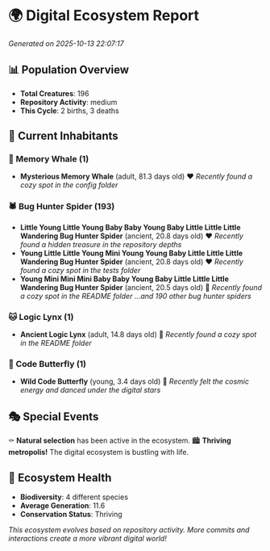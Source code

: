 # 🌍 Digital Ecosystem Report
*Generated on 2025-10-13 22:07:17*

## 📊 Population Overview
- **Total Creatures**: 196
- **Repository Activity**: medium
- **This Cycle**: 2 births, 3 deaths

## 👥 Current Inhabitants

### 🐋 Memory Whale (1)
- **Mysterious Memory Whale** (adult, 81.3 days old) ❤️
  *Recently found a cozy spot in the config folder*

### 🕷️ Bug Hunter Spider (193)
- **Little Young Little Young Baby Baby Young Baby Little Little Little Wandering Bug Hunter Spider** (ancient, 20.8 days old) ❤️
  *Recently found a hidden treasure in the repository depths*
- **Young Little Little Young Mini Young Young Baby Little Little Little Wandering Bug Hunter Spider** (ancient, 20.8 days old) ❤️
  *Recently found a cozy spot in the tests folder*
- **Young Mini Mini Mini Baby Baby Young Baby Little Little Little Wandering Bug Hunter Spider** (ancient, 20.5 days old) 💛
  *Recently found a cozy spot in the README folder*
  *...and 190 other bug hunter spiders*

### 🐱 Logic Lynx (1)
- **Ancient Logic Lynx** (adult, 14.8 days old) 💚
  *Recently found a cozy spot in the README folder*

### 🦋 Code Butterfly (1)
- **Wild Code Butterfly** (young, 3.4 days old) 💚
  *Recently felt the cosmic energy and danced under the digital stars*

## 🎭 Special Events

⚰️ **Natural selection** has been active in the ecosystem.
🏙️ **Thriving metropolis!** The digital ecosystem is bustling with life.

## 🔬 Ecosystem Health
- **Biodiversity**: 4 different species
- **Average Generation**: 11.6
- **Conservation Status**: Thriving

*This ecosystem evolves based on repository activity. More commits and interactions create a more vibrant digital world!*